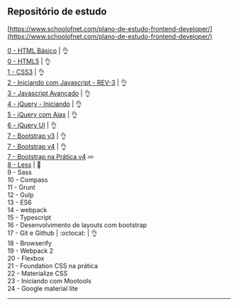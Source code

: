 ## Repositório de estudo

[https://www.schoolofnet.com/plano-de-estudo-frontend-developer/](https://www.schoolofnet.com/plano-de-estudo-frontend-developer/)

[0 - HTML Básico](https://github.com/josemalcher/SchoolOfNet-plano-de-estudo-frontend-developer/tree/master/00-htmlBasico)  | :ok_hand:      
[0 - HTML5](https://github.com/josemalcher/SchoolOfNet-plano-de-estudo-frontend-developer/tree/master/01-HTML5) | :ok_hand:  
[1 - CSS3](https://github.com/josemalcher/SchoolOfNet-plano-de-estudo-frontend-developer/tree/master/02-css3) | :ok_hand:    
[2 - Iniciando com Javascript - REV-3](https://github.com/josemalcher/SchoolOfNet-plano-de-estudo-frontend-developer/tree/master/03-IniciandoComJavascript) | :ok_hand:    
[3 - Javascript Avançado](https://github.com/josemalcher/SchoolOfNet-plano-de-estudo-frontend-developer/tree/master/03-Javascript_Avancado)  | :ok_hand:             
[4 -  jQuery - Iniciando](https://github.com/josemalcher/SchoolOfNet-plano-de-estudo-frontend-developer/tree/master/04-jQuery-Iniciando)     | :ok_hand:                  
[5 -  jQuery com Ajax](https://github.com/josemalcher/SchoolOfNet-plano-de-estudo-frontend-developer/tree/master/05-jQueryComAjax)    | :ok_hand:                                    
[6 -  jQuery UI](https://github.com/josemalcher/SchoolOfNet-plano-de-estudo-frontend-developer/tree/master/06-jQueryUI)       | :ok_hand:    
[7 -  Bootstrap v3](https://github.com/josemalcher/SchoolOfNet-plano-de-estudo-frontend-developer/tree/master/07-Bootstrap)        | :ok_hand:     
[7 -  Bootstrap v4](https://github.com/josemalcher/SchoolOfNet-plano-de-estudo-frontend-developer/tree/master/07-Bootstrap-v4)     | :ok_hand:          
[7 -  Bootstrap na Prática v4](https://github.com/josemalcher/SchoolOfNet-plano-de-estudo-frontend-developer/tree/master/07-Bootstrap-v4-naPratica)   :zzz:   
[8 -  Less](https://github.com/josemalcher/SchoolOfNet-plano-de-estudo-frontend-developer/tree/master/08-Less)        | :eyes:     
9 -  Sass   
10 - Compass  
11 - Grunt  
12 - Gulp  
13 - ES6  
14 - webpack      
15 - Typescript  
16 - Desenvolvimento de layouts com bootstrap    
17 - Git e Github | :octocat: | :ok_hand:     
18 - Browserify   
19 - Webpack 2  
20 - Flexbox   
21 - Foundation CSS na prática      
22 - Materialize CSS    
23 - Iniciando com Mootools    
24 - Google material lite   

---

